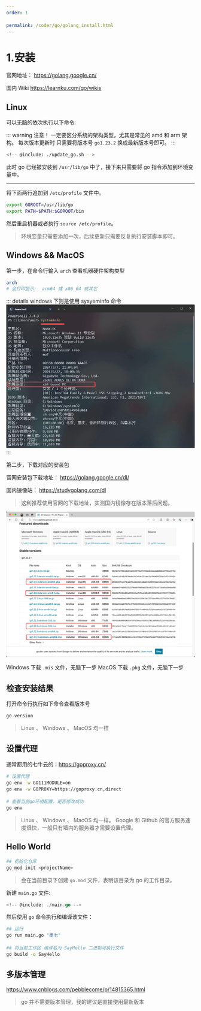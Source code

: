 ```yaml
---
order: 1

permalink: /coder/go/golang_install.html
---
```


# 1.安装

官网地址：
https://golang.google.cn/

国内 Wiki
https://learnku.com/go/wikis

## Linux

可以无脑的依次执行以下命令:

::: warning 注意！
一定要区分系统的架构类型，尤其是常见的 amd 和 arm 架构。
每次版本更新时 只需要将版本号 `go1.23.2` 换成最新版本号即可。
:::

```bash
<!-- @include: ./update_go.sh -->
```

此时 go 已经被安装到 `/usr/lib/go` 中了，接下来只需要将 go 指令添加到环境变量中。

---

将下面两行追加到 `/etc/profile` 文件中。

```bash
export GOROOT=/usr/lib/go
export PATH=$PATH:$GOROOT/bin
```

然后重启机器或者执行 `source /etc/profile`。

> 环境变量只需要添加一次，后续更新只需要反复执行安装脚本即可。

## Windows && MacOS

第一步，在命令行输入 `arch` 查看机器硬件架构类型

```bash
arch
# 会打印显示:  arm64 或 x86_64 或其它
```

::: details windows 下则是使用 sysyeminfo 命令
![sysyeminfo 命令示意图](../basic/image/sysyeminfo.png)
:::

第二步，下载对应的安装包

官网安装包下载地址：
https://golang.google.cn/dl/

国内镜像站：
https://studygolang.com/dl

> 这利推荐使用官网的下载地址，实测国内镜像存在版本落后问题。

![下载go安装包](./image/download-go.png)

Windows 下载 `.mis` 文件，无脑下一步
MacOS 下载 `.pkg` 文件，无脑下一步

## 检查安装结果

打开命令行执行如下命令查看版本号

```bash
go version
```

> Linux 、 Windows 、 MacOS 均一样

## 设置代理

通常都用的七牛云的：https://goproxy.cn/

```bash
# 设置代理
go env -w GO111MODULE=on
go env -w GOPROXY=https://goproxy.cn,direct

# 查看当前go环境配置，是否修改成功
go env
```

> Linux 、 Windows 、 MacOS 均一样。
> Google 和 Github 的官方服务速度很快，一般只有墙内的服务器才需要设置代理。

## Hello World

```bash
## 初始化仓库
go mod init <projectName>
```

> 会在当前目录下创建 `go.mod` 文件，表明该目录为 go 的工作目录。

新建 `main.go` 文件:

```go title="./main.go"
<!-- @include: ./main.go -->
```

然后使用 `go` 命令执行和编译该文件：

```bash
## 运行
go run main.go "墨七"

## 将当前工作区 编译名为 SayHello 二进制可执行文件
go build -o SayHello

```

## 多版本管理

https://www.cnblogs.com/pebblecome/p/14815365.html

> go 并不需要版本管理，我的建议是直接使用最新版本
